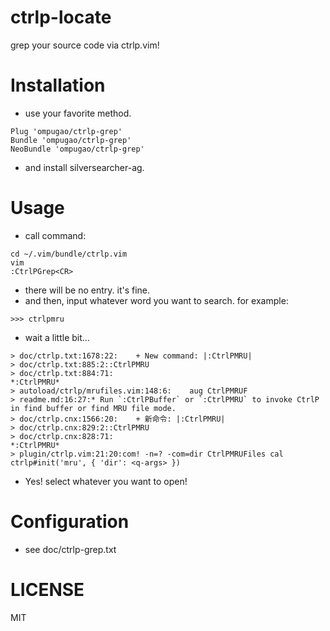 # ctrlp-locate
grep your source code via ctrlp.vim!

# Installation
- use your favorite method.
````
Plug 'ompugao/ctrlp-grep'
Bundle 'ompugao/ctrlp-grep'
NeoBundle 'ompugao/ctrlp-grep'
````
- and install silversearcher-ag.

# Usage
- call command:
````
cd ~/.vim/bundle/ctrlp.vim
vim
:CtrlPGrep<CR>
````
- there will be no entry. it's fine.
- and then, input whatever word you want to search. for example:
````
>>> ctrlpmru
````
- wait a little bit...
````
> doc/ctrlp.txt:1678:22:    + New command: |:CtrlPMRU|
> doc/ctrlp.txt:885:2::CtrlPMRU
> doc/ctrlp.txt:884:71:                                                                    *:CtrlPMRU*
> autoload/ctrlp/mrufiles.vim:148:6:    aug CtrlPMRUF
> readme.md:16:27:* Run `:CtrlPBuffer` or `:CtrlPMRU` to invoke CtrlP in find buffer or find MRU file mode.
> doc/ctrlp.cnx:1566:20:    + 新命令: |:CtrlPMRU|
> doc/ctrlp.cnx:829:2::CtrlPMRU
> doc/ctrlp.cnx:828:71:                                                                    *:CtrlPMRU*
> plugin/ctrlp.vim:21:20:com! -n=? -com=dir CtrlPMRUFiles cal ctrlp#init('mru', { 'dir': <q-args> })
````
- Yes! select whatever you want to open!
  
# Configuration
- see doc/ctrlp-grep.txt 

# LICENSE
MIT
